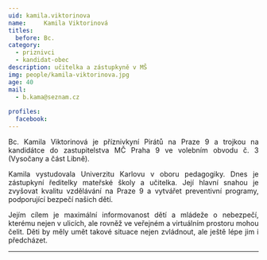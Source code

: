 ```yaml
---
uid: kamila.viktorinova
name:     Kamila Viktorinová
titles:
  before: Bc.
category:
  - priznivci
  - kandidat-obec
description: učitelka a zástupkyně v MŠ
img: people/kamila-viktorinova.jpg
age: 40
mail:
  - b.kama@seznam.cz
 
profiles:
  facebook: 
---
```

<p style='text-align: justify;'>Bc. Kamila Viktorinová je příznivkyní Pirátů na Praze 9 a trojkou na kandidátce do zastupitelstva MČ Praha 9 ve volebním obvodu č. 3 (Vysočany a část Libně).
</p><p style='text-align: justify;'>
Kamila vystudovala Univerzitu Karlovu v oboru pedagogiky. Dnes je zástupkyní ředitelky mateřské školy a učitelka. Její hlavní snahou je zvyšovat kvalitu vzdělávání na Praze 9 a vytvářet preventivní programy, podporující bezpečí našich dětí.
</p><p style='text-align: justify;'>
Jejím cílem je maximální informovanost dětí a mládeže o nebezpečí, kterému nejen v ulicích, ale rovněž ve veřejném a virtuálním prostoru mohou čelit. Děti by měly umět takové situace nejen zvládnout, ale ještě lépe jim i předcházet.</p>

---